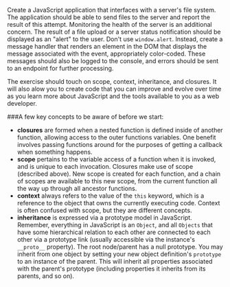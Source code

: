Create a JavaScript application that interfaces with a server's file system.  The application should be able
to send files to the server and report the result of this attempt.  Monitoring the health of the server is an
additional concern.  The result of a file upload or a server status notification should be displayed as an "alert"
to the user.  Don't use `window.alert`.  Instead, create a message handler that renders an element in the DOM that
displays the message associated with the event, appropriately color-coded.  These messages should also be logged to the
console, and errors should be sent to an endpoint for further processing.  

The exercise should touch on scope, context, inheritance, and closures.  It will also alow you to create code that
you can improve and evolve over time as you learn more about JavaScript and the tools available to you as a web
developer.


###A few key concepts to be aware of before we start:

* **closures** are formed when a nested function is defined inside of another function, allowing access to the outer functions variables.  One benefit involves passing functions around for the purposes of getting a callback when something happens.
* **scope** pertains to the variable access of a function when it is invoked, and is unique to each invocation.  Closures make use of scope (described above).  New scope is created for each function, and a chain of scopes are available to this new scope, from the current function all the way up through all ancestor functions.
* **context** always refers to the value of the `this` keyword, which is a reference to the object that owns the currently executing code.  Context is often confused with scope, but they are different concepts.
* **inheritance** is expressed via a prototype model in JavaScript.  Remember, everything in JavaScript is an `Object`, and all `Objects` that have some hierarchical relation to each other are connected to each other via a prototype link (usually accessible via the instance's `__proto__` property).  The root node/parent has a null prototype.  You may inherit from one object by setting your new object definition's `prototype` to an instance of the parent.  This will inherit all properties associated with the parent's prototype (including properties it inherits from its parents, and so on). 


